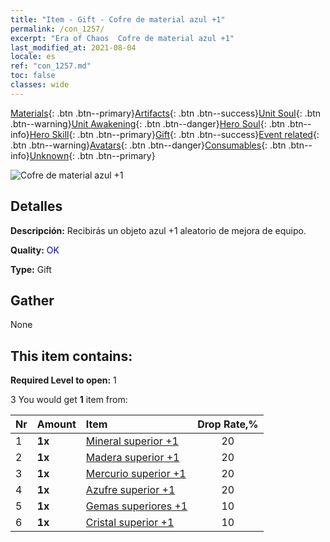 ```yaml
---
title: "Item - Gift - Cofre de material azul +1"
permalink: /con_1257/
excerpt: "Era of Chaos  Cofre de material azul +1"
last_modified_at: 2021-08-04
locale: es
ref: "con_1257.md"
toc: false
classes: wide
---
```

 [Materials](/ItemsES/){: .btn .btn--primary}[Artifacts](/ItemsES/Artifacts/){: .btn .btn--success}[Unit Soul](/ItemsES/UnitSoul/){: .btn .btn--warning}[Unit Awakening](/ItemsES/UnitAwakening/){: .btn .btn--danger}[Hero Soul](/ItemsES/HeroSoul/){: .btn .btn--info}[Hero Skill](/ItemsES/HeroSkill/){: .btn .btn--primary}[Gift](/ItemsES/Gift/){: .btn .btn--success}[Event related](/ItemsES/Events/){: .btn .btn--warning}[Avatars](/ItemsES/Avatars/){: .btn .btn--danger}[Consumables](/ItemsES/Consumables/){: .btn .btn--info}[Unknown](/ItemsES/Unknown/){: .btn .btn--primary}

 ![Cofre de material azul +1](/images/t/i_304002.png)

## Detalles
 **Descripción:** Recibirás un objeto azul +1 aleatorio de mejora de equipo.

 **Quality:** <span style="color: #0000CD">OK</span>

 **Type:** Gift

## Gather

  None

## This item contains:

 **Required Level to open:** 1

 3 You would get **1** item  from:

  | Nr | Amount |     Item    | Drop Rate,% |
  |:---|:-------|:------------|:---------:|
  | 1 |  **1x** | [Mineral superior +1](/ItemsES/mat_19/) | 20 | 
  | 2 |  **1x** | [Madera superior +1](/ItemsES/mat_20/) | 20 | 
  | 3 |  **1x** | [Mercurio superior +1](/ItemsES/mat_21/) | 20 | 
  | 4 |  **1x** | [Azufre superior +1](/ItemsES/mat_22/) | 20 | 
  | 5 |  **1x** | [Gemas superiores +1](/ItemsES/mat_23/) | 10 | 
  | 6 |  **1x** | [Cristal superior +1](/ItemsES/mat_24/) | 10 | 
